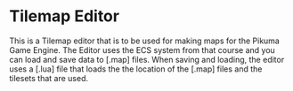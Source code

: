 # Tilemap Editor 
This is a Tilemap editor that is to be used for making maps for the Pikuma Game Engine. 
The Editor uses the ECS system from that course and you can load and save data to [.map] files.
When saving and loading, the editor uses a [.lua] file that loads the the location of the 
[.map] files and the tilesets that are used.

